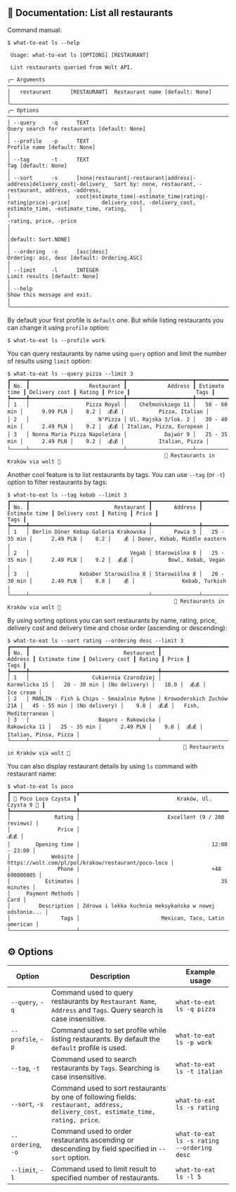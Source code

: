 <h2>📖 Documentation: List all restaurants</h2>

Command manual:

```console
$ what-to-eat ls --help                     
                                                                                                                                                                        
 Usage: what-to-eat ls [OPTIONS] [RESTAURANT]                                                                                                                           
                                                                                                                                                                        
 List restaurants queried from Wolt API.                                                                                                                                
                                                                                                                                                                        
╭─ Arguments ──────────────────────────────────────────────────────────────────────────────────────────────────────────────────────────────────────────────────────────╮
│   restaurant      [RESTAURANT]  Restaurant name [default: None]                                                                                                      │
╰──────────────────────────────────────────────────────────────────────────────────────────────────────────────────────────────────────────────────────────────────────╯
╭─ Options ────────────────────────────────────────────────────────────────────────────────────────────────────────────────────────────────────────────────────────────╮
│ --query     -q      TEXT                                                                    Query search for restaurants [default: None]                             │
│ --profile   -p      TEXT                                                                    Profile name [default: None]                                             │
│ --tag       -t      TEXT                                                                    Tag [default: None]                                                      │
│ --sort      -s      [none|restaurant|-restaurant|address|-address|delivery_cost|-delivery_  Sort by: none, restaurant, -restaurant, address, -address,               │
│                     cost|estimate_time|-estimate_time|rating|-rating|price|-price]          delivery_cost, -delivery_cost, estimate_time, -estimate_time, rating,    │
│                                                                                             -rating, price, -price                                                   │
│                                                                                             [default: Sort.NONE]                                                     │
│ --ordering  -o      [asc|desc]                                                              Ordering: asc, desc [default: Ordering.ASC]                              │
│ --limit     -l      INTEGER                                                                 Limit results [default: None]                                            │
│ --help                                                                                      Show this message and exit.                                              │
╰──────────────────────────────────────────────────────────────────────────────────────────────────────────────────────────────────────────────────────────────────────╯
```

By default your first profile is `default` one. But while listing restaurants you can change it using `profile` option:

```console
$ what-to-eat ls --profile work
```

You can query restaurants by name using `query` option and limit the number of results using `limit` option:

```console
$ what-to-eat ls --query pizza --limit 3
┏━━━━━┳━━━━━━━━━━━━━━━━━━━━━━━━━━━━━━┳━━━━━━━━━━━━━━━━━━━━━┳━━━━━━━━━━━━━━━┳━━━━━━━━━━━━━━━┳━━━━━━━━┳━━━━━━━┳━━━━━━━━━━━━━━━━━━━━━━━━━━┓
┃ No. ┃                   Restaurant ┃             Address ┃ Estimate time ┃ Delivery cost ┃ Rating ┃ Price ┃                     Tags ┃
┡━━━━━╇━━━━━━━━━━━━━━━━━━━━━━━━━━━━━━╇━━━━━━━━━━━━━━━━━━━━━╇━━━━━━━━━━━━━━━╇━━━━━━━━━━━━━━━╇━━━━━━━━╇━━━━━━━╇━━━━━━━━━━━━━━━━━━━━━━━━━━┩
│ 1   │                  Pizza Royal │    Chełmońskiego 11 │   50 - 60 min │      9.99 PLN │    8.2 │  💰💰 │           Pizza, Italian │
│ 2   │                      N'Pizza │ Ul. Rajska 3/lok. 2 │   30 - 40 min │      2.49 PLN │    9.2 │  💰💰 │ Italian, Pizza, European │
│ 3   │ Nonna Maria Pizza Napoletana │            Dajwór 9 │   25 - 35 min │      2.49 PLN │    9.2 │  💰💰 │           Italian, Pizza │
└─────┴──────────────────────────────┴─────────────────────┴───────────────┴───────────────┴────────┴───────┴──────────────────────────┘
                                                  🍿 Restaurants in Kraków via wolt 🍿

```

Another cool feature is to list restaurants by tags. You can use `--tag` (or `-t`) option to filter restaurants by tags:

```console
$ what-to-eat ls --tag kebab --limit 3
┏━━━━━┳━━━━━━━━━━━━━━━━━━━━━━━━━━━━━━━━━━━━━━┳━━━━━━━━━━━━━━━┳━━━━━━━━━━━━━━━┳━━━━━━━━━━━━━━━┳━━━━━━━━┳━━━━━━━┳━━━━━━━━━━━━━━━━━━━━━━━━━━━━━━┓
┃ No. ┃                           Restaurant ┃       Address ┃ Estimate time ┃ Delivery cost ┃ Rating ┃ Price ┃                         Tags ┃
┡━━━━━╇━━━━━━━━━━━━━━━━━━━━━━━━━━━━━━━━━━━━━━╇━━━━━━━━━━━━━━━╇━━━━━━━━━━━━━━━╇━━━━━━━━━━━━━━━╇━━━━━━━━╇━━━━━━━╇━━━━━━━━━━━━━━━━━━━━━━━━━━━━━━┩
│ 1   │ Berlin Döner Kebap Galeria Krakowska │       Pawia 5 │   25 - 35 min │      2.49 PLN │    8.2 │    💰 │ Doner, Kebab, Middle eastern │
│ 2   │                                Vegab │ Starowiślna 8 │   25 - 35 min │      2.49 PLN │    9.2 │  💰💰 │           Bowl, Kebab, Vegan │
│ 3   │                Kebaber Starowiślna 8 │ Starowiślna 8 │   20 - 30 min │      2.49 PLN │    8.8 │    💰 │               Kebab, Turkish │
└─────┴──────────────────────────────────────┴───────────────┴───────────────┴───────────────┴────────┴───────┴──────────────────────────────┘
                                                     🍿 Restaurants in Kraków via wolt 🍿

```

By using sorting options you can sort restaurants by name, rating, price, delivery cost and delivery time and chose order (ascending or descending):

```console
$ what-to-eat ls --sort rating --ordering desc --limit 3
┏━━━━━┳━━━━━━━━━━━━━━━━━━━━━━━━━━━━━━━━━━━━━━━━━┳━━━━━━━━━━━━━━━━━━━━━━━━━━┳━━━━━━━━━━━━━━━┳━━━━━━━━━━━━━━━┳━━━━━━━━┳━━━━━━━┳━━━━━━━━━━━━━━━━━━━━━━━┓
┃ No. ┃                              Restaurant ┃                  Address ┃ Estimate time ┃ Delivery cost ┃ Rating ┃ Price ┃                  Tags ┃
┡━━━━━╇━━━━━━━━━━━━━━━━━━━━━━━━━━━━━━━━━━━━━━━━━╇━━━━━━━━━━━━━━━━━━━━━━━━━━╇━━━━━━━━━━━━━━━╇━━━━━━━━━━━━━━━╇━━━━━━━━╇━━━━━━━╇━━━━━━━━━━━━━━━━━━━━━━━┩
│ 1   │                    Cukiernia Czarodziej │            Karmelicka 15 │   20 - 30 min │ (No delivery) │   10.0 │  💰💰 │             Ice cream │
│ 2   │ MARLIN - Fish & Chips - Smażalnie Rybne │ Krowoderskich Zuchów 21A │   45 - 55 min │ (No delivery) │    9.8 │  💰💰 │   Fish, Mediterranean │
│ 3   │                      Baqaro - Rakowicka │             Rakowicka 11 │   25 - 35 min │      2.49 PLN │    9.8 │  💰💰 │ Italian, Pinsa, Pizza │
└─────┴─────────────────────────────────────────┴──────────────────────────┴───────────────┴───────────────┴────────┴───────┴───────────────────────┘
                                                        🍿 Restaurants in Kraków via wolt 🍿

```

You can also display restaurant details by using `ls` command with restaurant name:

```console
$ what-to-eat ls poco
┏━━━━━━━━━━━━━━━━━━━━━┳━━━━━━━━━━━━━━━━━━━━━━━━━━━━━━━━━━━━━━━━━━━━━━━━━━━━━━━━┓
┃ 🍕 Poco Loco Czysta ┃                                Kraków, Ul. Czysta 9 🍕 ┃
┡━━━━━━━━━━━━━━━━━━━━━╇━━━━━━━━━━━━━━━━━━━━━━━━━━━━━━━━━━━━━━━━━━━━━━━━━━━━━━━━┩
│              Rating │                            Excellent (9 / 200 reviews) │
│               Price │                                                   💰💰 │
│        Opening time │                                          12:00 - 23:00 │
│             Website │    https://wolt.com/pl/pol/krakow/restaurant/poco-loco │
│               Phone │                                          +48 690800805 │
│           Estimates │                                             35 minutes │
│     Payment Methods │                                                   Card │
│         Description │ Zdrowa i lekka kuchnia meksykańska w nowej odsłonie... │
│                Tags │                          Mexican, Taco, Latin american │
└─────────────────────┴────────────────────────────────────────────────────────┘
```

<h2>⚙️ Options </h2>


| Option             | Description                                                                                                                      | Example usage                              |
|--------------------|----------------------------------------------------------------------------------------------------------------------------------|--------------------------------------------|
| `--query`, `-q`    | Command used to query restaurants by `Restaurant Name`, `Address` and `Tags`. Query search is case insensitive.                  | `what-to-eat ls -q pizza`                  |
| `--profile`, `-p`  | Command used to set profile while listing restaurants. By default the `default` profile is used.                                 | `what-to-eat ls -p work`                   |
| `--tag`, `-t`      | Command used to search restaurants by `Tags`. Searching is case insensitive.                                                     | `what-to-eat ls -t italian`                |
| `--sort`, `-s`     | Command used to sort restaurants by one of following fields: `restaurant, address, delivery_cost, estimate_time, rating, price`. | `what-to-eat ls -s rating`                 |
| `--ordering`, `-o` | Command used to order restaurants ascending or descending by field specified in `--sort` option.                                 | `what-to-eat ls -s rating --ordering desc` |
| `--limit`, `-l`    | Command used to limit result to specified number of restaurants.                                                                 | `what-to-eat ls -l 5`                      |
